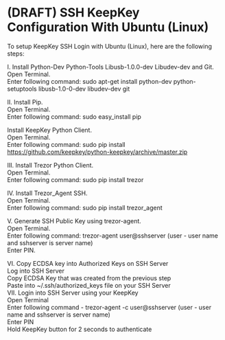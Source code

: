 # (DRAFT) SSH KeepKey Configuration With Ubuntu (Linux)

To setup KeepKey SSH Login with Ubuntu (Linux), here are the following steps:  
  
I. Install Python-Dev Python-Tools Libusb-1.0.0-dev Libudev-dev and Git.  
Open Terminal.  
Enter following command: sudo apt-get install python-dev python-setuptools libusb-1.0-0-dev libudev-dev git

II. Install Pip.  
Open Terminal.  
Enter following command: sudo easy_install pip

Install KeepKey Python Client.  
Open Terminal.  
Enter following command: sudo pip install https://github.com/keepkey/python-keepkey/archive/master.zip

III. Install Trezor Python Client.  
Open Terminal.  
Enter following command: sudo pip install trezor

IV. Install Trezor_Agent SSH.  
Open Terminal.  
Enter following command: sudo pip install trezor_agent

V. Generate SSH Public Key using trezor-agent.  
Open Terminal.  
Enter following command: trezor-agent user@sshserver (user - user name and sshserver is server name)  
Enter PIN.  
  
VI. Copy ECDSA key into Authorized Keys on SSH Server  
Log into SSH Server  
Copy ECDSA Key that was created from the previous step  
Paste into ~/.ssh/authorized_keys file on your SSH Server  
VII. Login into SSH Server using your KeepKey  
Open Terminal  
Enter following command - trezor-agent -c user@sshserver (user - user name and sshserver is server name)  
Enter PIN  
Hold KeepKey button for 2 seconds to authenticate